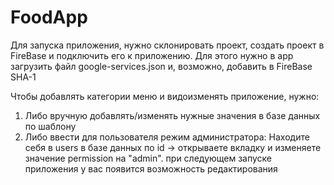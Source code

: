 # FoodApp
Для запуска приложения, нужно склонировать проект, создать проект в FireBase и подключить его к приложению. Для этого нужно в app загрузить файл google-services.json и, возможно, добавить в FireBase SHA-1

Чтобы добавлять категории меню и видоизменять приложение, нужно:
  1. Либо вручную добавлять/изменять нужные значения в базе данных по шаблону
  2. Либо ввести для пользователя режим администратора: Находите себя в users в базе данных по id -> открываете вкладку и изменяете значение permission на "admin". при следующем запуске приложения у вас появится возможность редактирования
